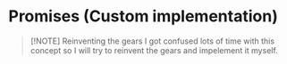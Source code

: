 # Promises (Custom implementation)

> [!NOTE] Reinventing the gears
> I got confused lots of time with this concept so I will try to reinvent the gears and impelement it myself.
